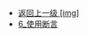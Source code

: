 - [返回上一级 [img]](page/后端/JavaNote/2_Java(书栈)/4_异常处理/img/)
- [6_使用断言](page/后端/JavaNote/2_Java(书栈)/4_异常处理/img/6_使用断言/)
